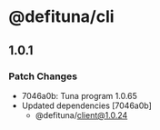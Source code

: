 # @defituna/cli

## 1.0.1

### Patch Changes

- 7046a0b: Tuna program 1.0.65
- Updated dependencies [7046a0b]
  - @defituna/client@1.0.24
